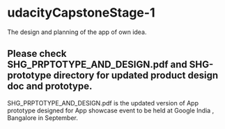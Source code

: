 # udacityCapstoneStage-1

The design and planning of the app of own idea.

## Please check SHG_PRPTOTYPE_AND_DESIGN.pdf and SHG-prototype directory for updated product design doc and prototype. 

SHG_PRPTOTYPE_AND_DESIGN.pdf is the updated version of App prototype designed for App showcase event to be held at Google India , Bangalore in September.
